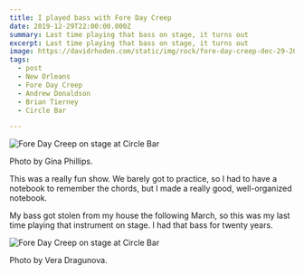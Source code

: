 ```yaml
---
title: I played bass with Fore Day Creep
date: 2019-12-29T22:00:00.000Z
summary: Last time playing that bass on stage, it turns out
excerpt: Last time playing that bass on stage, it turns out
image: https://davidrhoden.com/static/img/rock/fore-day-creep-dec-29-2019.jpg
tags:
  - post 
  - New Orleans
  - Fore Day Creep
  - Andrew Donaldson
  - Brian Tierney
  - Circle Bar

---
```


![Fore Day Creep on stage at Circle Bar](/static/img/rock/fore-day-creep-dec-29-2019.jpg "Fore Day Creep on stage at Circle Bar")
<figcaption>Photo by Gina Phillips.</figcaption>

This was a really fun show. We barely got to practice, so I had to have a notebook to remember the chords, but I made a really good, well-organized notebook. 

My bass got stolen from my house the following March, so this was my last time playing that instrument on stage. I had that bass for twenty years.

![Fore Day Creep on stage at Circle Bar](/static/img/rock/fore-day-creep-vera-dragunova.jpg "Fore Day Creep on stage at Circle Bar")
<figcaption>Photo by Vera Dragunova.</figcaption>